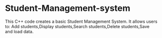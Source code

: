 # Student-Management-system
This C++ code creates a basic Student Management System. It allows users to:
Add students,Display students,Search students,Delete students,Save and load data.
